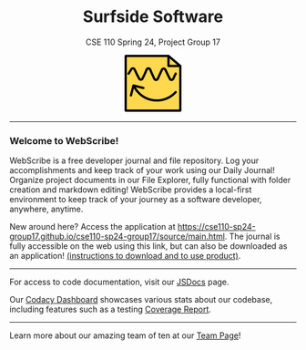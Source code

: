 <h1 align='center'>Surfside Software</h1>
<p align='center'>CSE 110 Spring 24, Project Group 17</p>
<p align='center'><img src='./source/assets/Appicon.png'/></p>

----

### Welcome to WebScribe!

WebScribe is a free developer journal and file repository. Log your accomplishments and keep track of your work using our Daily Journal! Organize project documents in our File Explorer, fully functional with folder creation and markdown editing! WebScribe provides a local-first environment to keep track of your journey as a software developer, anywhere, anytime.

New around here? Access the application at https://cse110-sp24-group17.github.io/cse110-sp24-group17/source/main.html. The journal is fully accessible on the web using this link, but can also be downloaded as an application! [(instructions to download and to use product)](WebscribeUserDoc.md).

----

For access to code documentation, visit our [JSDocs](https://cse110-sp24-group17.github.io/cse110-sp24-group17/jsdoc/index.html) page.

Our [Codacy Dashboard](https://app.codacy.com/organizations/gh/cse110-sp24-group17/dashboard) showcases various stats about our codebase, including features such as a testing [Coverage Report](https://app.codacy.com/gh/cse110-sp24-group17/cse110-sp24-group17/coverage/dashboard).

----

Learn more about our amazing team of ten at our [Team Page](admin/team.md)!
